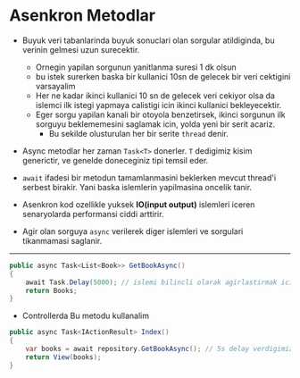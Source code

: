 # Asenkron Metodlar

- Buyuk veri tabanlarinda buyuk sonuclari olan sorgular atildiginda, bu verinin gelmesi uzun surecektir.
  - Ornegin yapilan sorgunun yanitlanma suresi 1 dk olsun
  - bu istek surerken baska bir kullanici 10sn de gelecek bir veri cektigini varsayalim
  - Her ne kadar ikinci kullanici 10 sn de gelecek veri cekiyor olsa da islemci ilk istegi yapmaya calistigi icin ikinci kullanici bekleyecektir.
  - Eger sorgu yapilan kanali bir otoyola benzetirsek, ikinci sorgunun ilk sorguyu beklememesini saglamak icin, yolda yeni bir serit acariz.
    - Bu sekilde olusturulan her bir serite `thread` denir.

- Async metodlar her zaman `Task<T>` donerler. `T` dedigimiz kisim generictir, ve genelde doneceginiz tipi temsil eder.
- `await` ifadesi bir metodun tamamlanmasini beklerken mevcut thread'i serbest birakir. Yani baska islemlerin yapilmasina oncelik tanir.
- Asenkron kod ozellikle yuksek **IO(input output)** islemleri iceren senaryolarda performansi ciddi arttirir.
- Agir olan sorguya `async` verilerek diger islemleri ve sorgulari tikanmamasi saglanir.

---

```C#
public async Task<List<Book>> GetBookAsync()
{
    await Task.Delay(5000); // islemi bilincli olarak agirlastirmak icin
    return Books;
}
```

- Controllerda Bu metodu kullanalim

```C#
public async Task<IActionResult> Index()
{
    var books = await repository.GetBookAsync(); // 5s delay verdigimiz icin yanit 5 sanyiye surecek, bu sure icinde threadi serbest birakmak icin await ekledik
    return View(books);
}
```
